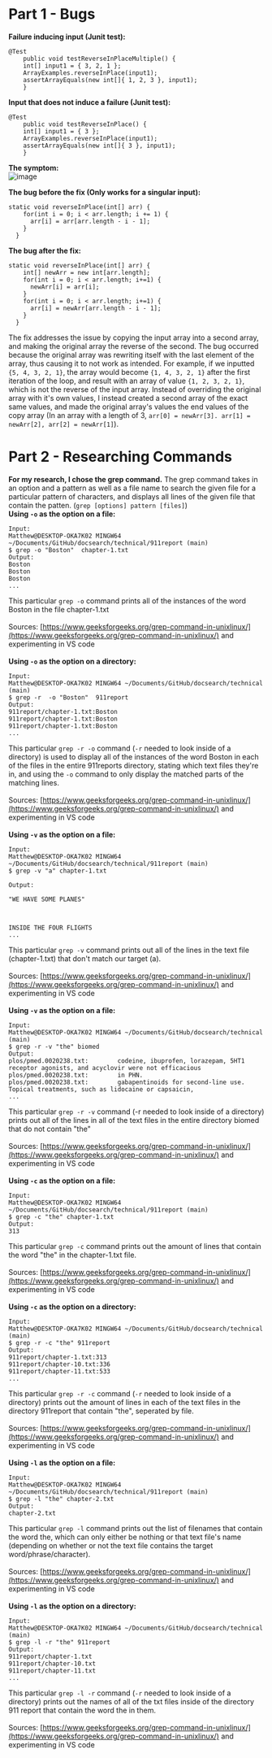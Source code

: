 # Part 1 - Bugs
**Failure inducing input (Junit test):**
```
@Test 
	public void testReverseInPlaceMultiple() {
    int[] input1 = { 3, 2, 1 };
    ArrayExamples.reverseInPlace(input1);
    assertArrayEquals(new int[]{ 1, 2, 3 }, input1);
	}
```

**Input that does not induce a failure (Junit test):**
```
@Test 
	public void testReverseInPlace() {
    int[] input1 = { 3 };
    ArrayExamples.reverseInPlace(input1);
    assertArrayEquals(new int[]{ 3 }, input1);
	}
```

**The symptom:** 
<br>
![image](https://github.com/matt0923/cse15l-lab-reports/assets/74699880/bde4d0c5-7203-4638-a398-5982194df044)

**The bug before the fix (Only works for a singular input):**
```
static void reverseInPlace(int[] arr) {
    for(int i = 0; i < arr.length; i += 1) {
      arr[i] = arr[arr.length - i - 1];
    }
  }
```

**The bug after the fix:**
```
static void reverseInPlace(int[] arr) {
    int[] newArr = new int[arr.length];
    for(int i = 0; i < arr.length; i+=1) {
      newArr[i] = arr[i];
    }
    for(int i = 0; i < arr.length; i+=1) {
      arr[i] = newArr[arr.length - i - 1];
    }
  }

```
The fix addresses the issue by copying the input array into a second array, and making the original array the reverse of the second. The bug occurred because the original array was rewriting itself with the last element of the array, thus causing it to not work as intended. For example, if we inputted ```{5, 4, 3, 2, 1}```, the array would become ```{1, 4, 3, 2, 1}``` after the first iteration of the loop, and result with an array of value ```{1, 2, 3, 2, 1}```, which is not the reverse of the input array. Instead of overriding the original array with it's own values, I instead created a second array of the exact same values, and made the original array's values the end values of the copy array (In an array with a length of 3, ```arr[0] = newArr[3]. arr[1] = newArr[2], arr[2] = newArr[1]```).

# Part 2 - Researching Commands
**For my research, I chose the grep command.**
The grep command takes in an option and a pattern as well as a file name to search the given file for a particular pattern of characters, and displays all lines of the given file that contain the patten. (```grep [options] pattern [files]```)
<br>
**Using ```-o``` as the option on a file:**
```
Input: 
Matthew@DESKTOP-OKA7K02 MINGW64 ~/Documents/GitHub/docsearch/technical/911report (main)
$ grep -o "Boston"  chapter-1.txt
Output:
Boston
Boston
Boston
...
```
This particular ```grep -o``` command  prints all of the instances of the word Boston in the file chapter-1.txt <br>
<br>
Sources: [https://www.geeksforgeeks.org/grep-command-in-unixlinux/](https://www.geeksforgeeks.org/grep-command-in-unixlinux/) and experimenting in VS code
<br>
<br> 
**Using ```-o``` as the option on a directory:**
```
Input:
Matthew@DESKTOP-OKA7K02 MINGW64 ~/Documents/GitHub/docsearch/technical (main)
$ grep -r  -o "Boston"  911report
Output:
911report/chapter-1.txt:Boston
911report/chapter-1.txt:Boston
911report/chapter-1.txt:Boston
...
```
This particular ```grep -r -o``` command (```-r``` needed to look inside of a directory) is used to display all of the instances of the word Boston in each of the files in the entire 911reports directory, stating which text files they're in, and using the ```-o``` command to only display the matched parts of the matching lines. <br>
<br>
Sources: [https://www.geeksforgeeks.org/grep-command-in-unixlinux/](https://www.geeksforgeeks.org/grep-command-in-unixlinux/) and experimenting in VS code
<br>
<br>
**Using ```-v``` as the option on a file:**
```
Input: 
Matthew@DESKTOP-OKA7K02 MINGW64 ~/Documents/GitHub/docsearch/technical/911report (main)
$ grep -v "a" chapter-1.txt

Output:

"WE HAVE SOME PLANES"



INSIDE THE FOUR FLIGHTS
...
```
This particular ```grep -v``` command prints out all of the lines in the text file (chapter-1.txt) that don't match our target (a). <br>
<br>
Sources: [https://www.geeksforgeeks.org/grep-command-in-unixlinux/](https://www.geeksforgeeks.org/grep-command-in-unixlinux/) and experimenting in VS code
<br>
<br>
**Using ```-v``` as the option on a file:**
```
Input: 
Matthew@DESKTOP-OKA7K02 MINGW64 ~/Documents/GitHub/docsearch/technical (main)
$ grep -r -v "the" biomed
Output:
plos/pmed.0020238.txt:        codeine, ibuprofen, lorazepam, 5HT1 receptor agonists, and acyclovir were not efficacious
plos/pmed.0020238.txt:        in PHN.
plos/pmed.0020238.txt:        gabapentinoids for second-line use. Topical treatments, such as lidocaine or capsaicin,
...
```
This particular ```grep -r -v``` command (-r needed to look inside of a directory) prints out all of the lines in all of the text files in the entire directory biomed that do not contain "the" <br>
<br>
Sources: [https://www.geeksforgeeks.org/grep-command-in-unixlinux/](https://www.geeksforgeeks.org/grep-command-in-unixlinux/) and experimenting in VS code
<br>
<br>
**Using ```-c``` as the option on a file:**
```
Input:
Matthew@DESKTOP-OKA7K02 MINGW64 ~/Documents/GitHub/docsearch/technical/911report (main)
$ grep -c "the" chapter-1.txt
Output:
313
```
This particular ```grep -c``` command prints out the amount of lines that contain the word "the" in the chapter-1.txt file. <br>
<br>
Sources: [https://www.geeksforgeeks.org/grep-command-in-unixlinux/](https://www.geeksforgeeks.org/grep-command-in-unixlinux/) and experimenting in VS code
<br>
<br>
**Using ```-c``` as the option on a directory:**
```
Input: 
Matthew@DESKTOP-OKA7K02 MINGW64 ~/Documents/GitHub/docsearch/technical (main)
$ grep -r -c "the" 911report
Output:
911report/chapter-1.txt:313
911report/chapter-10.txt:336
911report/chapter-11.txt:533
...
```
This particular ```grep -r -c``` command (```-r``` needed to look inside of a directory) prints out the amount of lines in each of the text files in the directory 911report that contain "the", seperated by file. <br>
<br>
Sources: [https://www.geeksforgeeks.org/grep-command-in-unixlinux/](https://www.geeksforgeeks.org/grep-command-in-unixlinux/) and experimenting in VS code
<br>
<br>
**Using ```-l``` as the option on a file:**
```
Input:
Matthew@DESKTOP-OKA7K02 MINGW64 ~/Documents/GitHub/docsearch/technical/911report (main)
$ grep -l "the" chapter-2.txt
Output:
chapter-2.txt
```
This particular ```grep -l``` command prints out the list of filenames that contain the word the, which can only either be nothing or that text file's name (depending on whether or not the text file contains the target word/phrase/character).
<br>
<br>
Sources: [https://www.geeksforgeeks.org/grep-command-in-unixlinux/](https://www.geeksforgeeks.org/grep-command-in-unixlinux/) and experimenting in VS code
<br>
<br>
**Using ```-l``` as the option on a directory:**
```
Input: 
Matthew@DESKTOP-OKA7K02 MINGW64 ~/Documents/GitHub/docsearch/technical (main)
$ grep -l -r "the" 911report
Output:
911report/chapter-1.txt
911report/chapter-10.txt
911report/chapter-11.txt
...
```
This particular ```grep -l -r``` command (```-r``` needed to look inside of a directory) prints out the names of all of the txt files inside of the directory 911 report that contain the word the in them. 
<br>
<br>
Sources: [https://www.geeksforgeeks.org/grep-command-in-unixlinux/](https://www.geeksforgeeks.org/grep-command-in-unixlinux/) and experimenting in VS code
<br>
